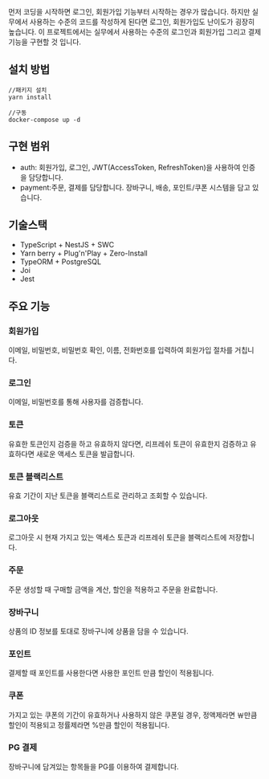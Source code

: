
먼저 코딩을 시작하면 로그인, 회원가입 기능부터 시작하는 경우가 많습니다. 하지만 실무에서 사용하는 수준의 코드를 작성하게 된다면 로그인, 회원가입도 난이도가 굉장히 높습니다. 
이 프로젝트에서는 실무에서 사용하는 수준의 로그인과 회원가입 그리고 결제 기능을 구현할 것 입니다.

## 설치 방법
```
//패키지 설치
yarn install

//구동
docker-compose up -d
```

## 구현 범위
- auth: 회원가입, 로그인, JWT(AccessToken, RefreshToken)을 사용하여 인증을 담당합니다.
- payment:주문, 결제를 담당합니다. 장바구니, 배송, 포인트/쿠폰 시스템을 담고 있습니다.

## 기술스택
- TypeScript + NestJS + SWC
- Yarn berry + Plug'n'Play + Zero-Install
- TypeORM + PostgreSQL
- Joi
- Jest

## 주요 기능
### 회원가입
이메일, 비밀번호, 비밀번호 확인, 이름, 전화번호를 입력하여 회원가입 절차를 거칩니다.
### 로그인
이메일, 비밀번호를 통해 사용자를 검증합니다.
### 토큰
유효한 토큰인지 검증을 하고 유효하지 않다면, 리프레쉬 토큰이 유효한지 검증하고 유효하다면 새로운 액세스 토큰을 발급합니다. 
### 토큰 블랙리스트
유효 기간이 지난 토큰을 블랙리스트로 관리하고 조회할 수 있습니다. 
### 로그아웃
로그아웃 시 현재 가지고 있는 액세스 토큰과 리프레쉬 토큰을 블랙리스트에 저장합니다.  
### 주문
주문 생성할 때 구매할 금액을 계산, 할인을 적용하고 주문을 완료합니다.
### 장바구니 
상품의 ID 정보를 토대로 장바구니에 상품을 담을 수 있습니다. 
### 포인트 
결제할 때 포인트를 사용한다면 사용한 포인트 만큼 할인이 적용됩니다. 
### 쿠폰
가지고 있는 쿠폰의 기간이 유효하거나 사용하지 않은 쿠폰일 경우, 정액제라면 ￦만큼 할인이 적용되고 정률제라면 %만큼 할인이 적용됩니다. 
### PG 결제
장바구니에 담겨있는 항목들을 PG를 이용하여 결제합니다. 


